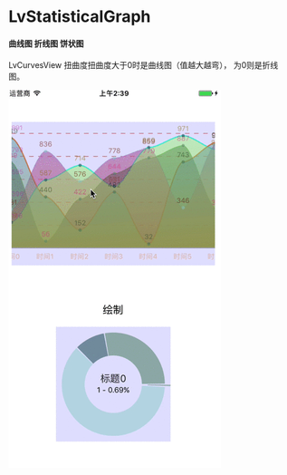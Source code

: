 # LvStatisticalGraph
#### 曲线图 折线图 饼状图

LvCurvesView 扭曲度扭曲度大于0时是曲线图（值越大越弯）， 为0则是折线图。




![](https://github.com/PlacidoLv/LvStatisticalGraph/blob/master/test.gif)
